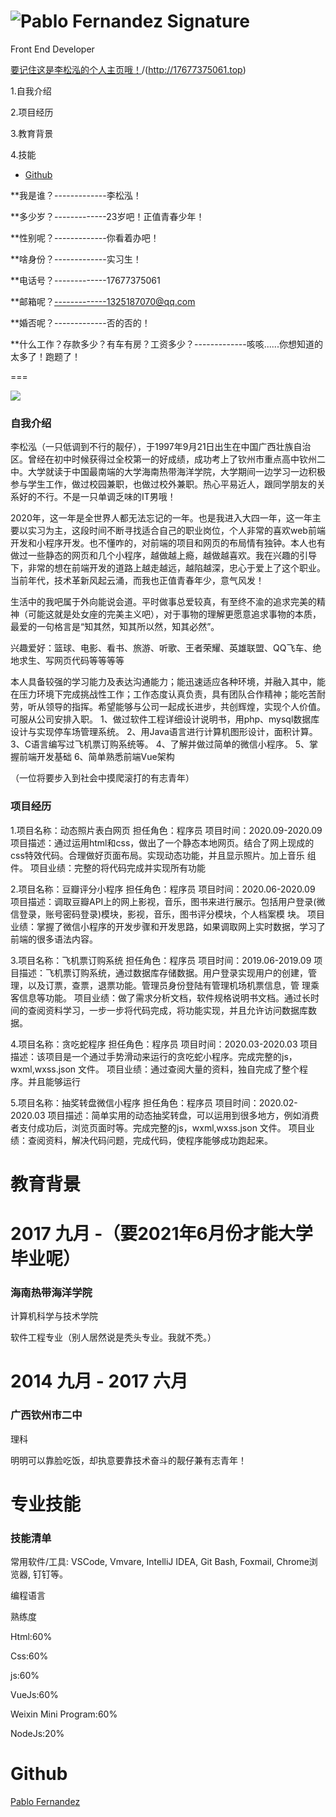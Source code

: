 ![Pablo Fernandez Signature](./证件照.jpg)
=========================================================================================================

Front End Developer

[](https://17677375061.github.io/#personal-profile)

[要记住这是李松泓的个人主页哦！](https://17677375061.github.io)/(http://17677375061.top)
   
   1.自我介绍
   
   2.项目经历
   
   3.教育背景
   
   4.技能
   
*   [Github](https://17677375061.github.io/#github)

**我是谁？-------------李松泓！  

**多少岁？-------------23岁吧！正值青春少年！
 
**性别呢？-------------你看着办吧！

**啥身份？-------------实习生！

**电话号？-------------17677375061

**邮箱呢？-------------1325187070@qq.com

**婚否呢？-------------否的否的！

**什么工作？存款多少？有车有房？工资多少？-------------咳咳......你想知道的太多了！跑题了！

===


![](./靓仔照.jpg)

### 自我介绍

李松泓（一只低调到不行的靓仔），于1997年9月21日出生在中国广西壮族自治区。曾经在初中时候获得过全校第一的好成绩，成功考上了钦州市重点高中钦州二中。大学就读于中国最南端的大学海南热带海洋学院，大学期间一边学习一边积极参与学生工作，做过校园兼职，也做过校外兼职。热心平易近人，跟同学朋友的关系好的不行。不是一只单调乏味的IT男哦！

2020年，这一年是全世界人都无法忘记的一年。也是我进入大四一年，这一年主要以实习为主，这段时间不断寻找适合自己的职业岗位，个人非常的喜欢web前端开发和小程序开发。也不懂咋的，对前端的项目和网页的布局情有独钟。本人也有做过一些静态的网页和几个小程序，越做越上瘾，越做越喜欢。我在兴趣的引导下，非常的想在前端开发的道路上越走越远，越陷越深，忠心于爱上了这个职业。当前年代，技术革新风起云涌，而我也正值青春年少，意气风发！

生活中的我吧属于外向能说会道。平时做事总爱较真，有至终不渝的追求完美的精神（可能这就是处女座的完美主义吧），对于事物的理解更愿意追求事物的本质，最爱的一句格言是“知其然，知其所以然，知其必然”。

兴趣爱好：篮球、电影、看书、旅游、听歌、王者荣耀、英雄联盟、QQ飞车、绝地求生、写网页代码等等等等

本人具备较强的学习能力及表达沟通能力；能迅速适应各种环境，并融入其中，能在压力环境下完成挑战性工作；工作态度认真负责，具有团队合作精神；能吃苦耐劳，听从领导的指挥。希望能够与公司一起成长进步，共创辉煌，实现个人价值。可服从公司安排入职。
1、做过软件工程详细设计说明书，用php、mysql数据库设计与实现停车场管理系统。
2、用Java语言进行计算机图形设计，面积计算。
3、C语言编写过飞机票订购系统等。
4、了解并做过简单的微信小程序。
5、掌握前端开发基础
6、简单熟悉前端Vue架构

（一位将要步入到社会中摸爬滚打的有志青年）

### 项目经历

1.项目名称：动态照片表白网页
  担任角色：程序员
  项目时间：2020.09-2020.09
  项目描述：通过运用html和css，做出了一个静态本地网页。结合了网上现成的css特效代码。合理做好页面布局。实现动态功能，并且显示照片。加上音乐            组件。
  项目业绩：完整的将代码完成并实现所有功能
  
2.项目名称：豆瓣评分小程序
  担任角色：程序员
  项目时间：2020.06-2020.09
  项目描述：调取豆瓣API上的网上影视，音乐，图书来进行展示。包括用户登录(微信登录，账号密码登录)模块，影视，音乐，图书评分模块，个人档案模              块。
  项目业绩：掌握了微信小程序的开发步骤和开发思路，如果调取网上实时数据，学习了前端的很多语法内容。  

3.项目名称：飞机票订购系统
  担任角色：程序员
  项目时间：2019.06-2019.09
  项目描述：飞机票订购系统，通过数据库存储数据。用户登录实现用户的创建，管理，以及订票，查票，退票功能。管理员身份登陆有管理机场机票信息，管            理乘客信息等功能。
  项目业绩：做了需求分析文档，软件规格说明书文档。通过长时间的查阅资料学习，一步一步将代码完成，将功能实现，并且允许访问数据库数据。
  
4.项目名称：贪吃蛇程序
  担任角色：程序员
  项目时间：2020.03-2020.03
  项目描述：该项目是一个通过手势滑动来运行的贪吃蛇小程序。完成完整的js，wxml,wxss.json 文件。
  项目业绩：通过查阅大量的资料，独自完成了整个程序。并且能够运行
  
5.项目名称：抽奖转盘微信小程序
  担任角色：程序员
  项目时间：2020.02-2020.03
  项目描述：简单实用的动态抽奖转盘，可以运用到很多地方，例如消费者支付成功后，浏览页面时等。完成完整的js，wxml,wxss.json 文件。
  项目业绩：查阅资料，解决代码问题，完成代码，使程序能够成功跑起来。

教育背景
====

2017 九月 \-（要2021年6月份才能大学毕业呢）
==================

### 海南热带海洋学院

计算机科学与技术学院

  软件工程专业（别人居然说是秃头专业。我就不秃。）

2014 九月 \- 2017 六月
==================

### 广西钦州市二中

理科


明明可以靠脸吃饭，却执意要靠技术奋斗的靓仔兼有志青年！

专业技能
====
### 技能清单

常用软件/工具: VSCode, Vmvare, IntelliJ IDEA, Git Bash, Foxmail, Chrome浏览器, 钉钉等。

编程语言

熟练度

Html:60%

Css:60%

js:60%

VueJs:60%

Weixin Mini Program:60%

NodeJs:20%


Github
=======

  
  
  

[Pablo Fernandez](http://www.pablofernandez.com/)
